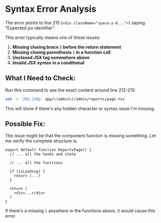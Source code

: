# Syntax Error Analysis

The error points to line 215 (`<div className="space-y-6...">`) saying "Expected jsx identifier".

This error typically means one of these issues:

1. **Missing closing brace `}` before the return statement**
2. **Missing closing parenthesis `)` in a function call**
3. **Unclosed JSX tag somewhere above**
4. **Invalid JSX syntax in a conditional**

## What I Need to Check:

Run this command to see the exact content around line 212-215:
```bash
sed -n '206,220p' app/\(admin\)/admin/reports/page.tsx
```

This will show if there's any hidden character or syntax issue I'm missing.

## Possible Fix:

The issue might be that the component function is missing something. Let me verify the complete structure is:

```tsx
export default function ReportsPage() {
  // ... all the hooks and state
  
  // ... all the functions
  
  if (isLoading) {
    return (...)
  }
  
  return (
    <div>...</div>
  )
}
```

If there's a missing `}` anywhere in the functions above, it would cause this error.
